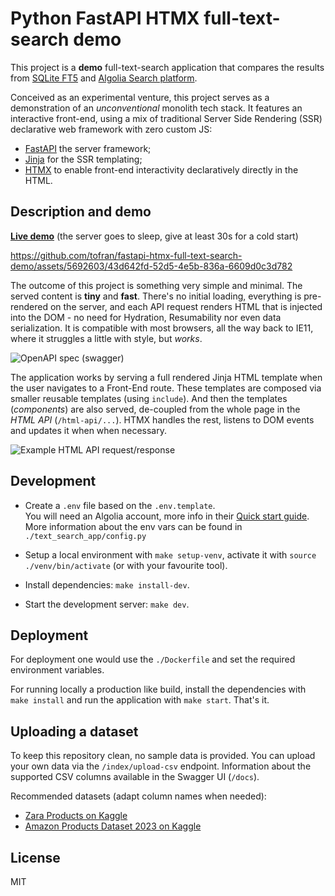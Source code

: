 # Python FastAPI HTMX full-text-search demo

This project is a **demo** full-text-search application that compares the results from
[SQLite FT5](https://www.sqlite.org/fts5.html) and 
[Algolia Search platform](https://www.algolia.com/).
 
Conceived as an experimental venture, this project serves as a demonstration of an *unconventional*
monolith tech stack. It features an interactive front-end, using a mix of traditional
Server Side Rendering (SSR) declarative web framework with zero custom JS:

- [FastAPI](https://fastapi.tiangolo.com/) the server framework;
- [Jinja](https://jinja.palletsprojects.com/) for the SSR templating;
- [HTMX](https://htmx.org/) to enable front-end interactivity declaratively directly in the HTML.

## Description and demo

**[Live demo](https://full-text-search-demo.tofran.com/)**
(the server goes to sleep, give at least 30s for a cold start)

https://github.com/tofran/fastapi-htmx-full-text-search-demo/assets/5692603/43d642fd-52d5-4e5b-836a-6609d0c3d782

The outcome of this project is something very simple and minimal. The served content is **tiny** and
**fast**. There's no initial loading, everything is pre-rendered on the server, and each API request
renders HTML that is injected into the DOM - no need for Hydration, Resumability nor even data
serialization. It is compatible with most browsers, all the way back to IE11, where it struggles a
little with style, but *works*.

![OpenAPI spec (swagger)](https://github.com/tofran/fastapi-htmx-full-text-search-demo/assets/5692603/541f1f1a-fe1d-475c-8723-8f5a13e8f0df)

The application works by serving a full rendered Jinja HTML template when the user navigates to a
Front-End route.
These templates are composed via smaller reusable templates (using `include`).
And then the templates (*components*) are also served, de-coupled from the whole page in the
*HTML API* (`/html-api/...`).
HTMX handles the rest, listens to DOM events and updates it when when necessary.

![Example HTML API request/response](https://github.com/tofran/fastapi-htmx-full-text-search-demo/assets/5692603/8e1aa2a0-53dd-443a-a1d2-caee11cad65c)

## Development

- Create a `.env` file based on the `.env.template`.  
  You will need an Algolia account, more info in their
  [Quick start guide](https://www.algolia.com/doc/guides/getting-started/quick-start/).  
  More information about the env vars can be found in `./text_search_app/config.py`

- Setup a local environment with `make setup-venv`,
  activate it with `source ./venv/bin/activate`
  (or with your favourite tool).
  
- Install dependencies: `make install-dev`.

- Start the development server: `make dev`.

## Deployment

For deployment one would use the `./Dockerfile` and set the required environment variables.

For running locally a production like build, install the dependencies with `make install`
and run the application with `make start`. That's it.

## Uploading a dataset

To keep this repository clean, no sample data is provided. 
You can upload your own data via the `/index/upload-csv` endpoint.
Information about the supported CSV columns available in the Swagger UI (`/docs`).

Recommended datasets (adapt column names when needed):

  - [Zara Products on Kaggle](https://www.kaggle.com/datasets/maparla/zara-products)
  - [Amazon Products Dataset 2023 on Kaggle](https://www.kaggle.com/datasets/asaniczka/amazon-products-dataset-2023-1-4m-products/)

## License 

MIT
